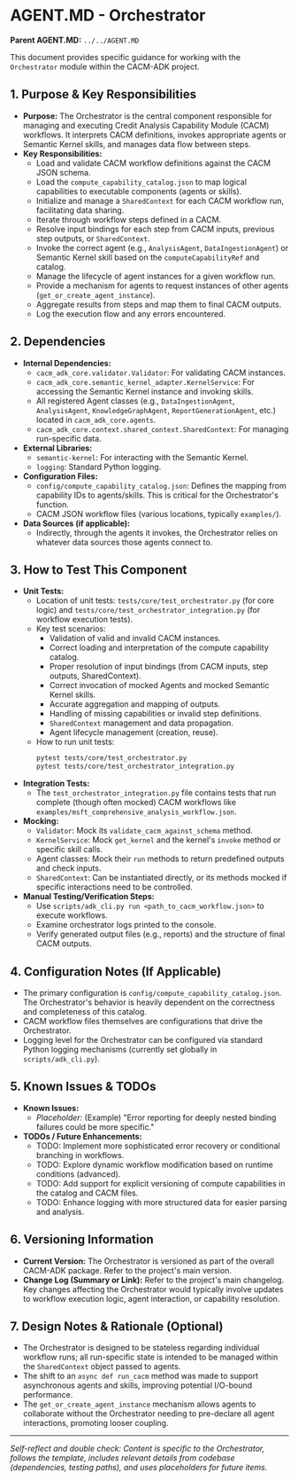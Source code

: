 # AGENT.MD - Orchestrator

**Parent AGENT.MD:** `../../AGENT.MD`

This document provides specific guidance for working with the `Orchestrator` module within the CACM-ADK project.

## 1. Purpose & Key Responsibilities

*   **Purpose:** The Orchestrator is the central component responsible for managing and executing Credit Analysis Capability Module (CACM) workflows. It interprets CACM definitions, invokes appropriate agents or Semantic Kernel skills, and manages data flow between steps.
*   **Key Responsibilities:**
    *   Load and validate CACM workflow definitions against the CACM JSON schema.
    *   Load the `compute_capability_catalog.json` to map logical capabilities to executable components (agents or skills).
    *   Initialize and manage a `SharedContext` for each CACM workflow run, facilitating data sharing.
    *   Iterate through workflow steps defined in a CACM.
    *   Resolve input bindings for each step from CACM inputs, previous step outputs, or `SharedContext`.
    *   Invoke the correct agent (e.g., `AnalysisAgent`, `DataIngestionAgent`) or Semantic Kernel skill based on the `computeCapabilityRef` and catalog.
    *   Manage the lifecycle of agent instances for a given workflow run.
    *   Provide a mechanism for agents to request instances of other agents (`get_or_create_agent_instance`).
    *   Aggregate results from steps and map them to final CACM outputs.
    *   Log the execution flow and any errors encountered.

## 2. Dependencies

*   **Internal Dependencies:**
    *   `cacm_adk_core.validator.Validator`: For validating CACM instances.
    *   `cacm_adk_core.semantic_kernel_adapter.KernelService`: For accessing the Semantic Kernel instance and invoking skills.
    *   All registered Agent classes (e.g., `DataIngestionAgent`, `AnalysisAgent`, `KnowledgeGraphAgent`, `ReportGenerationAgent`, etc.) located in `cacm_adk_core.agents`.
    *   `cacm_adk_core.context.shared_context.SharedContext`: For managing run-specific data.
*   **External Libraries:**
    *   `semantic-kernel`: For interacting with the Semantic Kernel.
    *   `logging`: Standard Python logging.
*   **Configuration Files:**
    *   `config/compute_capability_catalog.json`: Defines the mapping from capability IDs to agents/skills. This is critical for the Orchestrator's function.
    *   CACM JSON workflow files (various locations, typically `examples/`).
*   **Data Sources (if applicable):**
    *   Indirectly, through the agents it invokes, the Orchestrator relies on whatever data sources those agents connect to.

## 3. How to Test This Component

*   **Unit Tests:**
    *   Location of unit tests: `tests/core/test_orchestrator.py` (for core logic) and `tests/core/test_orchestrator_integration.py` (for workflow execution tests).
    *   Key test scenarios:
        *   Validation of valid and invalid CACM instances.
        *   Correct loading and interpretation of the compute capability catalog.
        *   Proper resolution of input bindings (from CACM inputs, step outputs, SharedContext).
        *   Correct invocation of mocked Agents and mocked Semantic Kernel skills.
        *   Accurate aggregation and mapping of outputs.
        *   Handling of missing capabilities or invalid step definitions.
        *   `SharedContext` management and data propagation.
        *   Agent lifecycle management (creation, reuse).
    *   How to run unit tests:
        ```bash
        pytest tests/core/test_orchestrator.py
        pytest tests/core/test_orchestrator_integration.py
        ```
*   **Integration Tests:**
    *   The `test_orchestrator_integration.py` file contains tests that run complete (though often mocked) CACM workflows like `examples/msft_comprehensive_analysis_workflow.json`.
*   **Mocking:**
    *   `Validator`: Mock its `validate_cacm_against_schema` method.
    *   `KernelService`: Mock `get_kernel` and the kernel's `invoke` method or specific skill calls.
    *   Agent classes: Mock their `run` methods to return predefined outputs and check inputs.
    *   `SharedContext`: Can be instantiated directly, or its methods mocked if specific interactions need to be controlled.
*   **Manual Testing/Verification Steps:**
    *   Use `scripts/adk_cli.py run <path_to_cacm_workflow.json>` to execute workflows.
    *   Examine orchestrator logs printed to the console.
    *   Verify generated output files (e.g., reports) and the structure of final CACM outputs.

## 4. Configuration Notes (If Applicable)

*   The primary configuration is `config/compute_capability_catalog.json`. The Orchestrator's behavior is heavily dependent on the correctness and completeness of this catalog.
*   CACM workflow files themselves are configurations that drive the Orchestrator.
*   Logging level for the Orchestrator can be configured via standard Python logging mechanisms (currently set globally in `scripts/adk_cli.py`).

## 5. Known Issues & TODOs

*   **Known Issues:**
    *   *Placeholder:* (Example) "Error reporting for deeply nested binding failures could be more specific."
*   **TODOs / Future Enhancements:**
    *   TODO: Implement more sophisticated error recovery or conditional branching in workflows.
    *   TODO: Explore dynamic workflow modification based on runtime conditions (advanced).
    *   TODO: Add support for explicit versioning of compute capabilities in the catalog and CACM files.
    *   TODO: Enhance logging with more structured data for easier parsing and analysis.

## 6. Versioning Information

*   **Current Version:** The Orchestrator is versioned as part of the overall CACM-ADK package. Refer to the project's main version.
*   **Change Log (Summary or Link):** Refer to the project's main changelog. Key changes affecting the Orchestrator would typically involve updates to workflow execution logic, agent interaction, or capability resolution.

## 7. Design Notes & Rationale (Optional)

*   The Orchestrator is designed to be stateless regarding individual workflow runs; all run-specific state is intended to be managed within the `SharedContext` object passed to agents.
*   The shift to an `async def run_cacm` method was made to support asynchronous agents and skills, improving potential I/O-bound performance.
*   The `get_or_create_agent_instance` mechanism allows agents to collaborate without the Orchestrator needing to pre-declare all agent interactions, promoting looser coupling.

---
*Self-reflect and double check: Content is specific to the Orchestrator, follows the template, includes relevant details from codebase (dependencies, testing paths), and uses placeholders for future items.*
